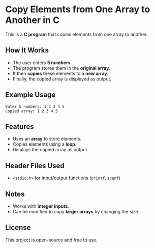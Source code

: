 # Copy Elements from One Array to Another in C

This is a **C program** that copies elements from one array to another.

## How It Works
- The user enters **5 numbers**.
- The program stores them in the **original array**.
- It then **copies** these elements to a **new array**.
- Finally, the copied array is displayed as output.



## Example Usage
```
Enter 5 numbers: 1 2 3 4 5
Copied array: 1 2 3 4 5
```

## Features
- Uses an **array** to store elements.
- Copies elements using a **loop**.
- Displays the copied array as output.

## Header Files Used
- `<stdio.h>` for input/output functions (`printf`, `scanf`)

## Notes
- Works with **integer inputs**.
- Can be modified to copy **larger arrays** by changing the size.

## License
This project is open-source and free to use.

